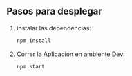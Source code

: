 ## Pasos para desplegar

1. instalar las dependencias:

   ```bash
   npm install

   ```

2. Correr la Aplicación en ambiente Dev:

   ```bash
   npm start
   ```
